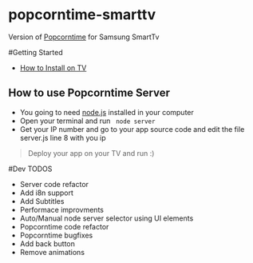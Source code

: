 popcorntime-smarttv
===================

Version of [Popcorntime](https://github.com/popcorn-official/popcorn-app) for Samsung SmartTv

#Getting Started

- [How to Install on TV](https://www.samsungdforum.com/Guide/art00013/index.html#packaging-applications-for-upload)
## How to use Popcorntime Server
- You going to need [node.js](http://nodejs.org/) installed in your computer
- Open your terminal and run `` node server``
- Get your IP number and go to your app source code and edit the file server.js line 8 with you ip
> Deploy your app on your TV and run :)

#Dev TODOS

- Server code refactor
- Add i8n support
- Add Subtitles
- Performace improvments
- Auto/Manual node server selector using UI elements
- Popcorntime code refactor
- Popcorntime bugfixes
- Add back button
- Remove animations